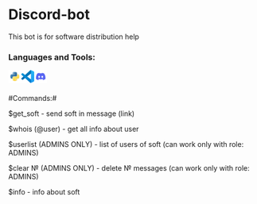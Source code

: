 # Discord-bot #
This bot is for software distribution help

### Languages and Tools:
<img align="left" alt="Python" width="26px" src="https://raw.githubusercontent.com/github/explore/80688e429a7d4ef2fca1e82350fe8e3517d3494d/topics/python/python.png" />
<img align="left" alt="Visual Studio Code" width="26px" src="https://raw.githubusercontent.com/github/explore/80688e429a7d4ef2fca1e82350fe8e3517d3494d/topics/visual-studio-code/visual-studio-code.png"/>
<img align="left" alt="discord" width="26px" src="https://raw.githubusercontent.com/github/explore/80688e429a7d4ef2fca1e82350fe8e3517d3494d/topics/discord/discord.png"/><br/><br/>

#Commands:#

$get_soft - send soft in message (link)

$whois (@user) - get all info about user

$userlist (ADMINS ONLY) - list of users of soft (can work only with role: ADMINS)

$clear №  (ADMINS ONLY) - delete № messages (can work only with role: ADMINS)

$info - info about soft

